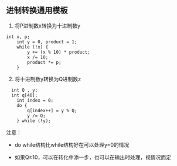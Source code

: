 ## 进制转换通用模板

1. 将P进制数x转换为十进制数y
~~~
int x, p;
	int y = 0, product = 1;
	while (!x) {
		y += (x % 10) * product;
		x /= 10;
		product *= p;
	}
~~~

2. 将十进制数y转换为Q进制数z
~~~
  int Q , y;
  int q[40];
	int index = 0;
	do {
		q[index++] = y % Q;
		y /= Q;
	} while (!y);
~~~
注意：
+ do while结构比while结构好在可以处理y=0的情况

+ 如果Q≥10，可以在转化中添一步，也可以在输出时处理，视情况而定
